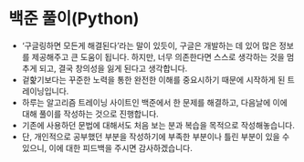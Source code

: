 # 백준 풀이(Python)
- ‘구글링하면 모든게 해결된다’라는 말이 있듯이, 구글은 개발하는 데 있어 많은 정보를 제공해주고 큰 도움이 됩니다.
하지만, 너무 의존한다면 스스로 생각하는 것을 멈추게 되고, 결국 창의성을 잃게 된다고 생각합니다. 
- 겉핥기보다는 꾸준한 노력을 통한 완전한 이해를 중요시하기 때문에 시작하게 된 트레이닝입니다.
- 하루는 알고리즘 트레이닝 사이트인 백준에서 한 문제를 해결하고, 다음날에 이에 대해 풀이를 작성하는 것으로 진행합니다.
- 기존에 사용하던 문법에 대해서도 처음 보는 분과 복습을 목적으로 작성해놓습니다.
- 단, 개인적으로 공부했던 부분을 작성하기에 부족한 부분이나 틀린 부분이 있을 수 있으니, 이에 대한 피드백을 주시면 감사하겠습니다.

